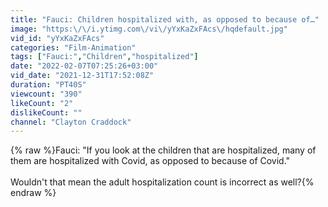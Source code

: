 ```yaml
---
title: "Fauci: Children hospitalized with, as opposed to because of…"
image: "https:\/\/i.ytimg.com\/vi\/yYxKaZxFAcs\/hqdefault.jpg"
vid_id: "yYxKaZxFAcs"
categories: "Film-Animation"
tags: ["Fauci:","Children","hospitalized"]
date: "2022-02-07T07:25:26+03:00"
vid_date: "2021-12-31T17:52:08Z"
duration: "PT40S"
viewcount: "390"
likeCount: "2"
dislikeCount: ""
channel: "Clayton Craddock"
---
```

{% raw %}Fauci: &quot;If you look at the children that are hospitalized, many of them are hospitalized with Covid, as opposed to because of Covid.&quot;<br /><br />Wouldn't that mean the adult hospitalization count is incorrect as well?{% endraw %}
